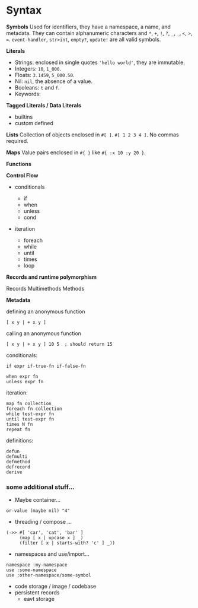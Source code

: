 # Syntax

**Symbols**
Used for identifiers, they have a namespace, a name, and metadata. They can contain alphanumeric characters and `*`, `+`, `!`, `?`, `_`, `_`, `<`, `>`, `=`. `event-handler`, `str>int`, `empty?`, `update!` are all valid symbols.

**Literals**
- Strings: enclosed in single quotes `'hello world'`, they are immutable.
- Integers: `10`, `1_000`.
- Floats: `3.1459`, `5_000.50`.
- Nil: `nil`, the absence of a value.
- Booleans: `t` and `f`.
- Keywords: 

**Tagged Literals / Data Literals**
- builtins
- custom defined

**Lists**
Collection of objects enclosed in `#[ ]`. `#[ 1 2 3 4 ]`. No commas required.

**Maps**
Value pairs enclosed in `#{ }` like `#{ :x 10 :y 20 }`.

**Functions**

**Control Flow**
- conditionals
  - if
  - when
  - unless
  - cond

- iteration
  - foreach
  - while
  - until
  - times
  - loop

**Records and runtime polymorphism**

Records
Multimethods
Methods

**Metadata**





defining an anonymous function

```
[ x y | + x y ]
```

calling an anonymous function
```
[ x y | + x y ] 10 5  ; should return 15
```

conditionals:
```
if expr if-true-fn if-false-fn

when expr fn
unless expr fn
```

iteration:
```
map fn collection
foreach fn collection
while test-expr fn
until test-expr fn
times N fn
repeat fn
```

definitions:
```
defun
defmulti
defmethod
defrecord
derive
```

### some additional stuff...

- Maybe container...
```
or-value (maybe nil) "4"
```

- threading / compose ...
```
(->> #[ 'car', 'cat', 'bar' ] 
     (map [ x | upcase x ] _) 
     (filter [ x | starts-with? 'c' ] _))
```

- namespaces and use/import...
```
namespace :my-namespace
use :some-namespace
use :other-namespace/some-symbol
```

- code storage / image / codebase
- persistent records
  - eavt storage

